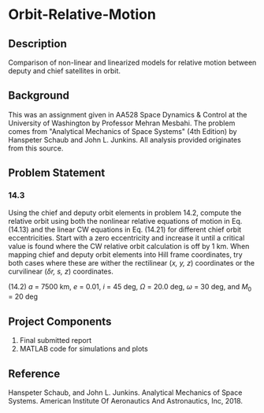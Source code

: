 # Orbit-Relative-Motion

## Description

Comparison of non-linear and linearized models for relative motion between deputy and chief satellites in orbit.

## Background

This was an assignment given in AA528 Space Dynamics & Control at the University of Washington by Professor Mehran Mesbahi. The problem comes from "Analytical Mechanics of Space Systems" (4th Edition) by Hanspeter Schaub and John L. Junkins. All analysis provided originates from this source.

## Problem Statement

### 14.3

Using the chief and deputy orbit elements in problem 14.2, compute the relative orbit using both the nonlinear relative equations of motion in Eq. (14.13) and the linear CW equations in Eq. (14.21) for different chief orbit eccentricities. Start with a zero eccentricity and increase it until a critical value is found where the CW relative orbit calculation is off by 1 km. When mapping chief and deputy orbit elements into Hill frame coordinates, try both cases where these are wither the rectilinear (_x, y, z_) coordinates or the curvilinear (_&delta;r, s, z_) coordinates.

(14.2) _a_ = 7500 km, _e_ = 0.01, _i_ = 45 deg, _&Omega;_ = 20.0 deg, _&omega;_ = 30 deg, and _M_<sub>0</sub> = 20 deg

## Project Components

1. Final submitted report
2. MATLAB code for simulations and plots

## Reference

Hanspeter Schaub, and John L. Junkins. Analytical Mechanics of Space Systems. American Institute Of Aeronautics And Astronautics, Inc, 2018.
